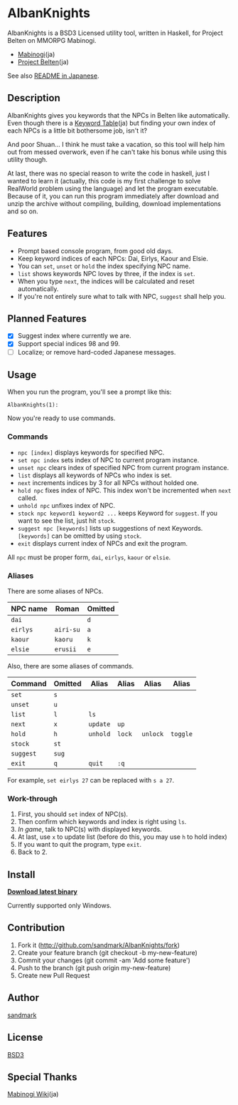 AlbanKnights
============

AlbanKnights is a BSD3 Licensed utility tool, written in Haskell, for Project Belten on MMORPG Mabinogi.

* [Mabinogi](http://mabinogi.nexon.co.jp/)(ja)
* [Project Belten](http://mabinogi.wikiwiki.jp/?%A5%AF%A5%A8%A5%B9%A5%C8%2F%C6%C3%CA%CC%C8%C9)(ja)

See also [README in Japanese](README.ja.md).

## Description
AlbanKnights gives you keywords that the NPCs in Belten like automatically. Even though there is a [Keyword Table](http://mabinogi.wikiwiki.jp/?%BB%E4%A4%CE%B5%B3%BB%CE%C3%C4%B2%F1%CF%C3%A5%C6%A1%BC%A5%D6%A5%EB)(ja) but finding your own index of each NPCs is a little bit bothersome job, isn't it?

And poor Shuan... I think he must take a vacation, so this tool will help him out from messed overwork, even if he can't take his bonus while using this utility though.

At last, there was no special reason to write the code in haskell, just I wanted to learn it (actually, this code is my first challenge to solve RealWorld problem using the language) and let the program executable. Because of it, you can run this program immediately after download and unzip the archive without compiling, building, download implementations and so on.

## Features
* Prompt based console program, from good old days.
* Keep keyword indices of each NPCs: Dai, Eirlys, Kaour and Elsie.
* You can `set`, `unset` or `hold` the index specifying NPC name.
* `list` shows keywords NPC loves by three, if the index is `set`.
* When you type `next`, the indices will be calculated and reset automatically.
* If you're not entirely sure what to talk with NPC, `suggest` shall help you.

## Planned Features
- [X] Suggest index where currently we are.
- [x] Support special indices 98 and 99.
- [ ] Localize; or remove hard-coded Japanese messages.

## Usage
When you run the program, you'll see a prompt like this:

`AlbanKnights(1): `

Now you're ready to use commands.

### Commands
* `npc [index]` displays keywords for specified NPC.
* `set npc index` sets index of NPC to current program instance.
* `unset npc` clears index of specified NPC from current program instance.
* `list` displays all keywords of NPCs who index is set.
* `next` increments indices by 3 for all NPCs without holded one.
* `hold npc` fixes index of NPC. This index won't be incremented when `next` called.
* `unhold npc` unfixes index of NPC.
* `stock npc keyword1 keyword2 ...` keeps Keyword for `suggest`. If you want to see the list, just hit `stock`.
* `suggest npc [keywords]` lists up suggestions of next Keywords. `[keywords]` can be omitted by using `stock`.
* `exit` displays current index of NPCs and exit the program.

All `npc` must be proper form, `dai`, `eirlys`, `kaour` or `elsie`.

### Aliases
There are some aliases of NPCs.

NPC name | Roman     | Omitted
-------- | --------- | ------
`dai`    |           | `d`
`eirlys` | `airi-su` | `a`
`kaour`  | `kaoru`   | `k`
`elsie`  | `erusii`  | `e`

Also, there are some aliases of commands.

Command   | Omitted | Alias    | Alias  | Alias    | Alias
--------- | ------- | -------- | ------ | -------- | -----
`set`     | `s`
`unset`   | `u`
`list`    | `l`     | `ls`
`next`    | `x`     | `update` | `up`
`hold`    | `h`     | `unhold` | `lock` | `unlock` | `toggle`
`stock`   | `st`
`suggest` | `sug`
`exit`    | `q`     | `quit`   | `:q`

For example, `set eirlys 27` can be replaced with `s a 27`.

### Work-through
1. First, you should `set` index of NPC(s).
1. Then confirm which keywords and index is right using `ls`.
1. *In game*, talk to NPC(s) with displayed keywords.
1. At last, use `x` to update list (before do this, you may use `h` to hold index)
1. If you want to quit the program, type `exit`.
1. Back to 2.

## Install
**[Download latest binary](https://github.com/sandmark/AlbanKnights/releases/latest)**

Currently supported only Windows.

## Contribution
1. Fork it (http://github.com/sandmark/AlbanKnights/fork)
2. Create your feature branch (git checkout -b my-new-feature)
3. Commit your changes (git commit -am 'Add some feature')
4. Push to the branch (git push origin my-new-feature)
5. Create new Pull Request

## Author
[sandmark](https://github.com/sandmark)

## License
[BSD3](LICENSE)

## Special Thanks
[Mabinogi Wiki](http://mabinogi.wikiwiki.jp/)(ja)
